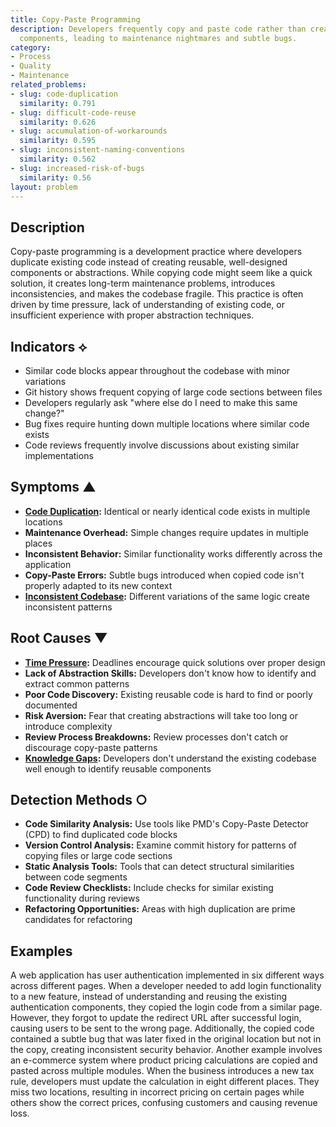 ```yaml
---
title: Copy-Paste Programming
description: Developers frequently copy and paste code rather than creating reusable
  components, leading to maintenance nightmares and subtle bugs.
category:
- Process
- Quality
- Maintenance
related_problems:
- slug: code-duplication
  similarity: 0.791
- slug: difficult-code-reuse
  similarity: 0.626
- slug: accumulation-of-workarounds
  similarity: 0.595
- slug: inconsistent-naming-conventions
  similarity: 0.562
- slug: increased-risk-of-bugs
  similarity: 0.56
layout: problem
---
```


## Description

Copy-paste programming is a development practice where developers duplicate existing code instead of creating reusable, well-designed components or abstractions. While copying code might seem like a quick solution, it creates long-term maintenance problems, introduces inconsistencies, and makes the codebase fragile. This practice is often driven by time pressure, lack of understanding of existing code, or insufficient experience with proper abstraction techniques.

## Indicators ⟡
- Similar code blocks appear throughout the codebase with minor variations
- Git history shows frequent copying of large code sections between files
- Developers regularly ask "where else do I need to make this same change?"
- Bug fixes require hunting down multiple locations where similar code exists
- Code reviews frequently involve discussions about existing similar implementations

## Symptoms ▲
- **[Code Duplication](code-duplication.md):** Identical or nearly identical code exists in multiple locations
- **Maintenance Overhead:** Simple changes require updates in multiple places
- **Inconsistent Behavior:** Similar functionality works differently across the application
- **Copy-Paste Errors:** Subtle bugs introduced when copied code isn't properly adapted to its new context
- **[Inconsistent Codebase](inconsistent-codebase.md):** Different variations of the same logic create inconsistent patterns

## Root Causes ▼
- **[Time Pressure](time-pressure.md):** Deadlines encourage quick solutions over proper design
- **Lack of Abstraction Skills:** Developers don't know how to identify and extract common patterns
- **Poor Code Discovery:** Existing reusable code is hard to find or poorly documented
- **Risk Aversion:** Fear that creating abstractions will take too long or introduce complexity
- **Review Process Breakdowns:** Review processes don't catch or discourage copy-paste patterns
- **[Knowledge Gaps](knowledge-gaps.md):** Developers don't understand the existing codebase well enough to identify reusable components

## Detection Methods ○
- **Code Similarity Analysis:** Use tools like PMD's Copy-Paste Detector (CPD) to find duplicated code blocks
- **Version Control Analysis:** Examine commit history for patterns of copying files or large code sections
- **Static Analysis Tools:** Tools that can detect structural similarities between code segments
- **Code Review Checklists:** Include checks for similar existing functionality during reviews
- **Refactoring Opportunities:** Areas with high duplication are prime candidates for refactoring

## Examples

A web application has user authentication implemented in six different ways across different pages. When a developer needed to add login functionality to a new feature, instead of understanding and reusing the existing authentication components, they copied the login code from a similar page. However, they forgot to update the redirect URL after successful login, causing users to be sent to the wrong page. Additionally, the copied code contained a subtle bug that was later fixed in the original location but not in the copy, creating inconsistent security behavior. Another example involves an e-commerce system where product pricing calculations are copied and pasted across multiple modules. When the business introduces a new tax rule, developers must update the calculation in eight different places. They miss two locations, resulting in incorrect pricing on certain pages while others show the correct prices, confusing customers and causing revenue loss.